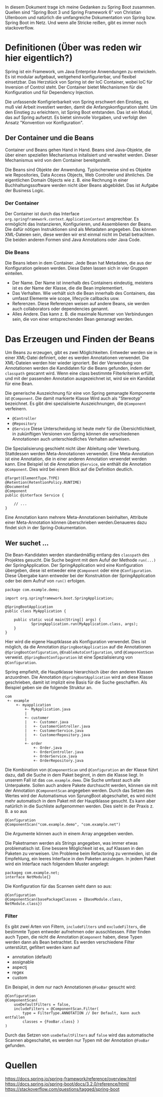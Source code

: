 In diesem Dokument trage ich meine Gedanken zu Spring Boot zusammen. Quellen sind "Spring Boot 3 und Spring Framework 6" von Christian Ullenboom und natürlich die umfangreiche Dokumentation von Spring bzw. Spring Boot im Netz. Und wenn alle Stricke reißen, gibt es immer noch stackoverflow.

# Definitionen (Über was reden wir hier eigentlich?)
Spring ist ein Framework, um Java Enterprise Anwendungen zu entwickeln. Es ist modular aufgebaut, weitgehend konfigurierbar, und flexibel einsetzbar. Das Herzstück von Spring ist der IoC Container, wobei IoC für Inversion of Control steht. Der Container bietet Mechanismen für die Konfiguration und für Dependency Injection.

Die unfassende Konfigrierbarkeit von Spring erschwert den Einstieg, es muß viel Arbeit investiert werden, damit die Anfangskonfiguration steht.  Um den Einstieg zu erleichtern, ist Spring Boot entstanden. Das ist ein Modul, das auf Spring aufsetzt. Es bietet sinnvolle Vorgaben, und verfolgt den Ansatz "Konvention vor Konfiguration".

## Der Container und die Beans
Container und Beans gehen Hand in Hand. Beans sind Java-Objekte, die über einen speziellen Mechanismus initalisiert und verwaltet werden. Dieser Mechanismus wird von dem Container bereitgestellt.

Die Beans sind Objekte der Anwendung. Typischerweise sind es Objekte wie Repositories, Data Access Objects, Web Controller und ähnliches. Die eigentlichen Domain Objects wie z. B. eine Rechnung in einer Buchhaltungssoftware werden nicht über Beans abgebildet. Das ist Aufgabe der Business Logic.

### Der Container
Der Container ist durch das Interface `org.springframework.context.ApplicationContext` ansprechbar. Es ermöglicht das Instanzieren, Konfigurieren, und Assemblieren der Beans. Die dafür nötigen Instruktionen sind als Metadaten angegeben. Das können XML-Dateien sein, diese werden wir erst einmal nicht im Detail betrachten. Die beiden anderen Formen sind Java Annotations oder Java Code.

### Die Beans
Die Beans leben in dem Container. Jede Bean hat Metadaten, die aus der Konfiguration gelesen werden. Diese Daten lassen sich in vier Gruppen einteilen.

* Der Name. Der Name ist innerhalb des Containers eindeutig, meistens ist es der Name der Klasse, die die Bean implementiert.
* Das Verhalten. Wie verhält sich die Bean innerhalb des Containers, das umfasst Elemente wie scope, lifecycle callbacks usw.
* Referenzen. Diese Referenzen weisen auf andere Beans, sie werden auch collaborators oder dependencies genannt.
* Alles Andere. Das kann z. B. die maximale Nummer von Verbindungen sein, die von einer entsprechenden Bean gemanagt werden.

# Das Erzeugen und Finden der Beans
Um Beans zu erzeugen, gibt es zwei Möglichkeiten. Entweder werden sie in einer XML-Datei definiert, oder es werden Annotationen verwendet. Die XML-Dateien werden hier wieder ignoriert. Bei der Verwendung von Annotationen werden die Kandidaten für die Beans gefunden, indem der `classpath` gescannt wird. Wenn eine class bestimmte Filterkriterien erfüllt, und mit der passenden Annotation ausgezeichnet ist, wird sie ein Kandidat für eine Bean.

Die generische Auszeichnung für eine von Spring gemanagte Komponente ist `@Component`. Die damit markierte Klasse Wird auch als "Stereotyp" bezeichnet. Es gibt drei spezialisierte Auszeichnungen, die `@Component` verfeinern.
* `@Controller`
* `@Repository`
* `@Service`
Diese Unterscheidung ist heute mehr für die Übersichtlichkeit, in zukünftigen Versionen von Spring können die verschiedenen Annotationen auch unterschiedliches Verhalten aufweisen.

Die Spezialisierung geschieht nicht über Ableitung oder Vererbung. Stattdessen werden Meta-Annotationen verwendet. Eine Meta-Annotation ist eine Annotation, die in einer anderen Annotation verwendet werden kann. Eine Beispiel ist die Annotation `@Service`, sie enthält die Annotation `@Component`. Dies wird bei einem Blick auf die Definition deutlich.

    @Target(ElementType.TYPE)
    @Retention(RetentionPolicy.RUNTIME)
    @Documented
    @Component
    public @interface Service {

	    // ...
    }

Eine Annotation kann mehrere Meta-Annotationen beinhalten, Attribute einer Meta-Annotation können überschrieben werden.Genaueres dazu findet sich in der Spring-Dokumentation.

## Wer suchet ...
Die Bean-Kandidaten werden standardmäßig entlang des `classpath` des Projektes gesucht. Die Suche beginnt mit dem Aufuf der Methode `run(...)` der SpringApplication. Der SpringApplication wird eine Konfiguration übergeben, diese ist entweder eine `@Component` oder eine `@Configuration`. Diese Übergabe kann entweder bei der Konstruktion der SpringApplication oder bei dem Aufruf von `run()` erfolgen.

    package com.example.demo;
    
    import org.springframework.boot.SpringApplication;
    
    @SpringBootApplication
    public class MyApplication {

        public static void main(String[] args) {
                SpringApplication.run(MyApplication.class, args);
        }
    }

Hier wird die eigene Hauptklasse als Konfiguration verwendet. Dies ist möglich, da die Annotation `@SpringBootApplication` auf die Annotationen `@SpringBootConfiguration`, `@EnableAutoConfiguration`, und `@ComponentScan` verweist. `@SpringBootConfiguration` ist eine Spezialisierung von `@Configuration`.

Spring empfiehlt, die Hauptklasse hierarchisch über den anderen Klassen anzuordnen. Die Annotation `@SpringBootApplication` wird an diese Klasse geschrieben, damit ist implizit eine Basis für die Suche geschaffen. Als Beispiel geben sie die folgende Struktur an.

    com
     +- example
         +- myapplication
             +- MyApplication.java
             |
             +- customer
             |   +- Customer.java
             |   +- CustomerController.java
             |   +- CustomerService.java
             |   +- CustomerRepository.java
             |
             +- order
                 +- Order.java
                 +- OrderController.java
                 +- OrderService.java
                 +- OrderRepository.java


Die Kombination von `@ComponentScan` und `@Configuration` an der Klasse führt dazu, daß die Suche in dem Paket beginnt, in dem die Klasse liegt. In unserem Fall ist das `com.example.demo`. Die Suche umfasst auch alle Unterpakete. Sollen auch andere Pakete durchsucht werden, können sie mit der Annotation `@ComponentScan` angegeben werden. Durch das Setzen des Wertes wird der Automatismus von SprungBoot abgeschaltet, es wird nicht mehr automatisch in dem Paket mit der Hauptklasse gesucht.  Es kann aber natürlich in die Suchliste aufgenommen werden. Dies sieht in der Praxis z. B. a so aus

    @Configuration
    @ComponentScan("com.example.demo", "com.example.net")

Die Argumente können auch in einem Array angegeben werden.

Die Paketnamen werden als Strings angegeben, was immer etwas problematisch ist. Eine bessere Möglichkeit ist es, auf Klassen in den Paketen zu verweisen. Um Probleme beim Refactoring zu vermeiden, ist die Empfehlung, ein leeres Interface in den Paketen anzulegen. In jedem Paket wird ein Interface nach folgendem Muster angelegt:

    packageg com.example.net;
    interface NetModule{}

Die Konfiguration für das Scannen sieht dann so aus:

    @Configuration
    @ComponentScan(basePackageClasses = {BaseModule.class, NetModule.class})

### Filter

Es gibt zwei Arten von Filtern, `includeFilters` und `excludeFilters`, die bestimmte Typen entweder aufnehmen oder ausschliessen. Filter finden auch Typen, die nicht die Annotation `@Component` haben, diese Typen werden dann als Bean betrachtet. Es werden verschiedene Filter unterstützt, gefiltert werden kann auf

* annotation (default)
* assignable
* aspectj
* regex
* custom

Ein Beispiel, in dem nur nach Annotationen `@FooBar` gesucht wird:

    @Configuration
    @ComponentScan(
        useDefaultFilters = false,
        includeFilters = @ComponentScan.Filter(
            type = FilterType.ANNOTATION // Der Default, kann auch entfallen
            classes = {FooBar.class} )
    )

Durch das Setzen von `useDefaultFilters` auf `false` wird das automatische Scannen abgeschaltet, es werden nur Typen mit der Annotation `@FooBar` gefunden.

# Quellen

https://docs.spring.io/spring-framework/reference/overview.html
https://docs.spring.io/spring-boot/docs/3.2.0/reference/html/
https://stackoverflow.com/questions/tagged/spring-boot

